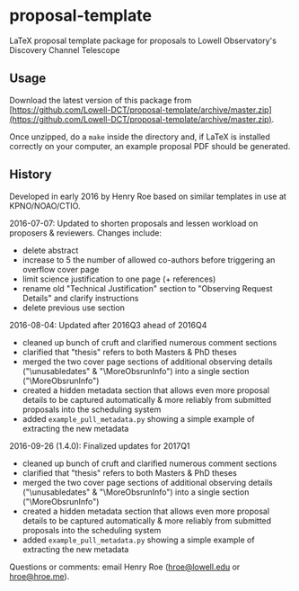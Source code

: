 # proposal-template

LaTeX proposal template package for proposals to Lowell Observatory's Discovery Channel Telescope

## Usage

Download the latest version of this package from [https://github.com/Lowell-DCT/proposal-template/archive/master.zip](https://github.com/Lowell-DCT/proposal-template/archive/master.zip).

Once unzipped, do a `make` inside the directory and, if LaTeX is installed correctly on your computer, an example proposal PDF should be generated.

## History

Developed in early 2016 by Henry Roe based on similar templates in use at KPNO/NOAO/CTIO.

2016-07-07:  Updated to shorten proposals and lessen workload on proposers & reviewers.  Changes include:
- delete abstract
- increase to 5 the number of allowed co-authors before triggering an overflow cover page
- limit science justification to one page (+ references)
- rename old "Technical Justification" section to "Observing Request Details" and clarify instructions
- delete previous use section

2016-08-04:  Updated after 2016Q3 ahead of 2016Q4
- cleaned up bunch of cruft and clarified numerous comment sections
- clarified that "thesis" refers to both Masters & PhD theses
- merged the two cover page sections of additional observing details ("\unusabledates" & "\MoreObsrunInfo") into a single section ("\MoreObsrunInfo")
- created a hidden metadata section that allows even more proposal details to be captured automatically & more reliably from submitted proposals into the scheduling system
- added `example_pull_metadata.py` showing a simple example of extracting the new metadata

2016-09-26 (1.4.0):  Finalized updates for 2017Q1
- cleaned up bunch of cruft and clarified numerous comment sections
- clarified that "thesis" refers to both Masters & PhD theses
- merged the two cover page sections of additional observing details ("\unusabledates" & "\MoreObsrunInfo") into a single section ("\MoreObsrunInfo")
- created a hidden metadata section that allows even more proposal details to be captured automatically & more reliably from submitted proposals into the scheduling system
- added `example_pull_metadata.py` showing a simple example of extracting the new metadata


Questions or comments:  email Henry Roe (hroe@lowell.edu or hroe@hroe.me).
